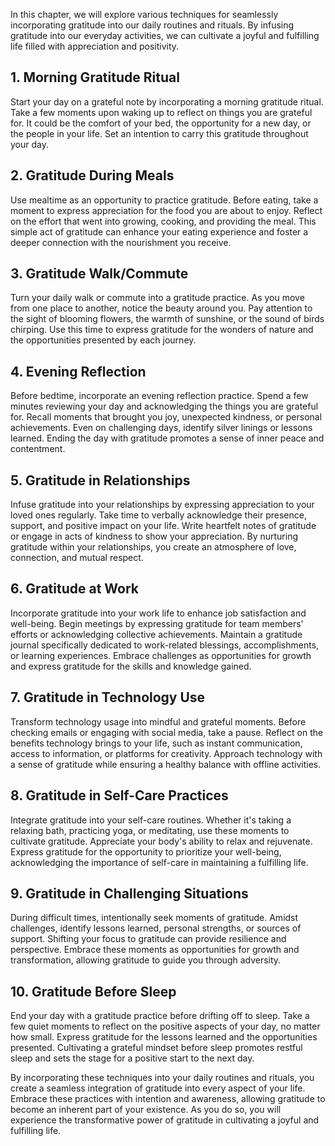 
In this chapter, we will explore various techniques for seamlessly incorporating gratitude into our daily routines and rituals. By infusing gratitude into our everyday activities, we can cultivate a joyful and fulfilling life filled with appreciation and positivity.

**1. Morning Gratitude Ritual**
-------------------------------

Start your day on a grateful note by incorporating a morning gratitude ritual. Take a few moments upon waking up to reflect on things you are grateful for. It could be the comfort of your bed, the opportunity for a new day, or the people in your life. Set an intention to carry this gratitude throughout your day.

**2. Gratitude During Meals**
-----------------------------

Use mealtime as an opportunity to practice gratitude. Before eating, take a moment to express appreciation for the food you are about to enjoy. Reflect on the effort that went into growing, cooking, and providing the meal. This simple act of gratitude can enhance your eating experience and foster a deeper connection with the nourishment you receive.

**3. Gratitude Walk/Commute**
-----------------------------

Turn your daily walk or commute into a gratitude practice. As you move from one place to another, notice the beauty around you. Pay attention to the sight of blooming flowers, the warmth of sunshine, or the sound of birds chirping. Use this time to express gratitude for the wonders of nature and the opportunities presented by each journey.

**4. Evening Reflection**
-------------------------

Before bedtime, incorporate an evening reflection practice. Spend a few minutes reviewing your day and acknowledging the things you are grateful for. Recall moments that brought you joy, unexpected kindness, or personal achievements. Even on challenging days, identify silver linings or lessons learned. Ending the day with gratitude promotes a sense of inner peace and contentment.

**5. Gratitude in Relationships**
---------------------------------

Infuse gratitude into your relationships by expressing appreciation to your loved ones regularly. Take time to verbally acknowledge their presence, support, and positive impact on your life. Write heartfelt notes of gratitude or engage in acts of kindness to show your appreciation. By nurturing gratitude within your relationships, you create an atmosphere of love, connection, and mutual respect.

**6. Gratitude at Work**
------------------------

Incorporate gratitude into your work life to enhance job satisfaction and well-being. Begin meetings by expressing gratitude for team members' efforts or acknowledging collective achievements. Maintain a gratitude journal specifically dedicated to work-related blessings, accomplishments, or learning experiences. Embrace challenges as opportunities for growth and express gratitude for the skills and knowledge gained.

**7. Gratitude in Technology Use**
----------------------------------

Transform technology usage into mindful and grateful moments. Before checking emails or engaging with social media, take a pause. Reflect on the benefits technology brings to your life, such as instant communication, access to information, or platforms for creativity. Approach technology with a sense of gratitude while ensuring a healthy balance with offline activities.

**8. Gratitude in Self-Care Practices**
---------------------------------------

Integrate gratitude into your self-care routines. Whether it's taking a relaxing bath, practicing yoga, or meditating, use these moments to cultivate gratitude. Appreciate your body's ability to relax and rejuvenate. Express gratitude for the opportunity to prioritize your well-being, acknowledging the importance of self-care in maintaining a fulfilling life.

**9. Gratitude in Challenging Situations**
------------------------------------------

During difficult times, intentionally seek moments of gratitude. Amidst challenges, identify lessons learned, personal strengths, or sources of support. Shifting your focus to gratitude can provide resilience and perspective. Embrace these moments as opportunities for growth and transformation, allowing gratitude to guide you through adversity.

**10. Gratitude Before Sleep**
------------------------------

End your day with a gratitude practice before drifting off to sleep. Take a few quiet moments to reflect on the positive aspects of your day, no matter how small. Express gratitude for the lessons learned and the opportunities presented. Cultivating a grateful mindset before sleep promotes restful sleep and sets the stage for a positive start to the next day.

By incorporating these techniques into your daily routines and rituals, you create a seamless integration of gratitude into every aspect of your life. Embrace these practices with intention and awareness, allowing gratitude to become an inherent part of your existence. As you do so, you will experience the transformative power of gratitude in cultivating a joyful and fulfilling life.
